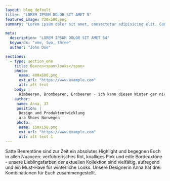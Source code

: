 ```yaml
---
layout: blog_default
title:  "LOREM IPSUM DOLOR SIT AMET 5"
featured_image: 720x500.png
summary: "Lorem ipsum dolor sit amet, consectetur adipisicing elit. Consequuntur, et!"

meta:
  description: "LOREM IPSUM DOLOR SIT AMET 54"
  keywords: "one, two, three"
  author: "John Doe"

sections:
  - type: section_one
    title: Beeren<span>looks</span>
    photo:
      name: 400x600.png
      ext_url: "https://www.example.com"
      alt: alt text
    body: |
      Himbeeren, Brombeeren, Erdbeeren - ich kann diesen Winter gar nicht genug kriegen von den bunten Früchten. Mein Tipp für lässige Looks: Color- Blocking - kombiniert die Farben in allen Facetten und schreckt auch vor wilden Kombinationen nicht zurück!
    author:
     name: Anna, 37
     position: |
      Design und Produktentwicklung
      ara Shoes Norwegen
     photo:
      name: 150x150.png
      ext_url: "https://www.example.com"
      alt: alt text 1
---
```


Satte Beerentöne sind zur Zeit ein absolutes Highlight und begegnen Euch in allen Nuancen: verführerisches Rot, knalliges Pink und edle Bordeuxtöne - unsere Lieblingsfarben der aktuellen Kollektion sind vielfältig, aufregend und ein Must-Have für winterliche Looks. Unsere Designerin Anna hat drei Kombinationen für Euch zusammengestellt.
